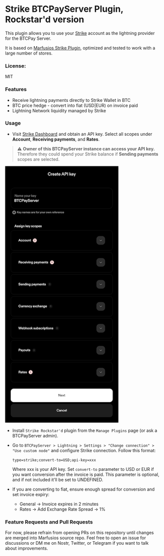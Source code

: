 # Strike BTCPayServer Plugin, Rockstar'd version

This plugin allows you to use your [Strike](https://strike.me) account as the lightning provider for the BTCPay Server.

It is based on [Marfusios Strike Plugin](https://github.com/Marfusios/strike-btcpayserver-plugin/), optimized and tested to work with a large number of stores.

### License: 
MIT

### Features

- Receive lightning payments directly to Strike Wallet in BTC
- BTC price hedge - convert into fiat (USD|EUR) on invoice paid
- Lightning Network liquidity managed by Strike

### Usage

- Visit [Strike Dashboard](https://dashboard.strike.me/login) and obtain an API key. Select all scopes under **Account**, **Receiving payments**, and **Rates**.

> :warning: **Owner of this BTCPayServer instance can access your API key.** 
> Therefore they could spend your Strike balance if **Sending payments** scopes are selected.

![ApiKey](docs/api_key_dark.png)

- Install `Strike Rockstar'd` plugin from the `Manage Plugins` page (or ask a BTCPayServer admin).
- Go to `BTCPayServer > Lightning > Settings > "Change connection" > "Use custom node"` and configure Strike connection. Follow this format: 

    ```
    type=strike;convert-to=USD;api-key=xxx
    ```

    Where xxx is your API key. 
    Set `convert-to` parameter to USD or EUR if you want conversion after the invoice is paid. This parameter is optional, and if not included it'll be set to UNDEFINED.

- If you are converting to fiat, ensure enough spread for conversion and set invoice expiry:
    - General -> Invoice expires in 2 minutes
    - Rates -> Add Exchange Rate Spread -> 1%

### Feature Requests and Pull Requests

For now, please refrain from opening PRs on this repository until changes are merged into Marfusios source repo. Feel free to open an issue for discussions or DM me on Nostr, Twitter, or Telegram if you want to talk about improvements.